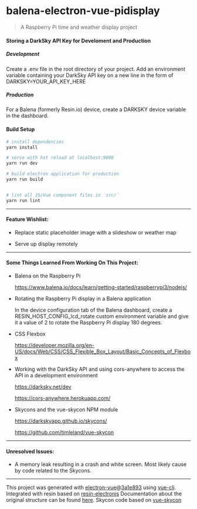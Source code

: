 # balena-electron-vue-pidisplay

> A Raspberry Pi time and weather display project

#### Storing a DarkSky API Key for Develoment and Production

##### Development
Create a .env file in the root directory of your project. Add an environment variable containing your DarkSky API key on a new line in the form of DARKSKY=YOUR_API_KEY_HERE

##### Production
For a Balena (formerly Resin.io) device, create a DARKSKY device variable in the dashboard.
#### Build Setup

``` bash
# install dependencies
yarn install

# serve with hot reload at localhost:9080
yarn run dev

# build electron application for production
yarn run build


# lint all JS/Vue component files in `src/`
yarn run lint

```

---

#### Feature Wishlist:

- Replace static placeholder image with a slideshow or weather map

- Serve up display remotely

---

#### Some Things Learned From Working On This Project:

- Balena on the Raspberry Pi

  https://www.balena.io/docs/learn/getting-started/raspberrypi3/nodejs/
  
- Rotating the Raspberry Pi display in a Balena application

  In the device configuration tab of the Balena dashboard, create a RESIN_HOST_CONFIG_lcd_rotate custom environment variable and give it a value of 2 to rotate the Raspberry Pi display 180 degrees.
  
- CSS Flexbox

  https://developer.mozilla.org/en-US/docs/Web/CSS/CSS_Flexible_Box_Layout/Basic_Concepts_of_Flexbox
  
- Working with the DarkSky API and using cors-anywhere to access the API in a development environment

  https://darksky.net/dev

  https://cors-anywhere.herokuapp.com/
  
- Skycons and the vue-skycon NPM module

  https://darkskyapp.github.io/skycons/
  
  https://github.com/timleland/vue-skycon
  

---

#### Unresolved Issues:

- A memory leak resulting in a crash and white screen. Most likely cause by code related to the Skycons.

---

This project was generated with [electron-vue](https://github.com/SimulatedGREG/electron-vue)@[3a1e893](https://github.com/SimulatedGREG/electron-vue/tree/3a1e893e10e8dcfb4c5e5580810ed70f74b3a83e) using [vue-cli](https://github.com/vuejs/vue-cli).
Integrated with resin based on [resin-electronjs](https://github.com/resin-io/resin-electronjs)
Documentation about the original structure can be found [here](https://simulatedgreg.gitbooks.io/electron-vue/content/index.html).
Skycon code based on [vue-skycon](https://github.com/timleland/vue-skycon)
